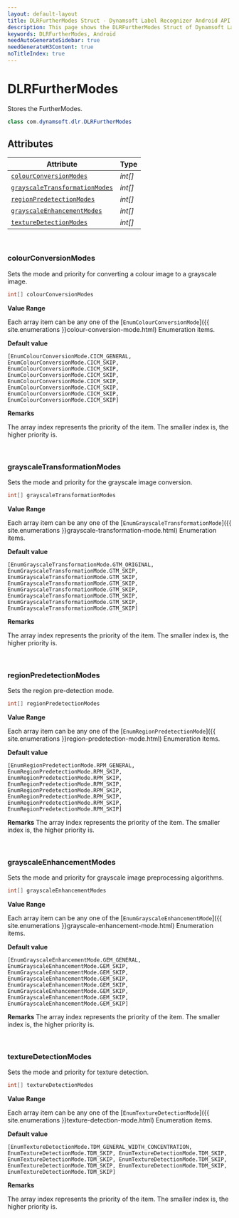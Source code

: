 ```yaml
---
layout: default-layout
title: DLRFurtherModes Struct - Dynamsoft Label Recognizer Android API Reference
description: This page shows the DLRFurtherModes Struct of Dynamsoft Label Recognizer for Android SDK.
keywords: DLRFurtherModes, Android
needAutoGenerateSidebar: true
needGenerateH3Content: true
noTitleIndex: true
---
```



# DLRFurtherModes

Stores the FurtherModes.

```java
class com.dynamsoft.dlr.DLRFurtherModes
```

## Attributes
  
| Attribute | Type |
|---------- | ---- |
| [`colourConversionModes`](#colourconversionmodes) |  *int\[\]* |
| [`grayscaleTransformationModes`](#grayscaletransformationmodes) |  *int\[\]* |
| [`regionPredetectionModes`](#regionpredetectionmodes) |  *int\[\]* |
| [`grayscaleEnhancementModes`](#grayscaleenhancementmodes) |  *int\[\]* |
| [`textureDetectionModes`](#texturedetectionmodes) | *int\[\]* |

&nbsp;

### colourConversionModes

Sets the mode and priority for converting a colour image to a grayscale image.

```java
int[] colourConversionModes
```

**Value Range**

Each array item can be any one of the [`EnumColourConversionMode`]({{ site.enumerations }}colour-conversion-mode.html) Enumeration items. 

**Default value**

`[EnumColourConversionMode.CICM_GENERAL, EnumColourConversionMode.CICM_SKIP, EnumColourConversionMode.CICM_SKIP, EnumColourConversionMode.CICM_SKIP, EnumColourConversionMode.CICM_SKIP, EnumColourConversionMode.CICM_SKIP, EnumColourConversionMode.CICM_SKIP, EnumColourConversionMode.CICM_SKIP]`  

**Remarks**

The array index represents the priority of the item. The smaller index is, the higher priority is.  

&nbsp;

### grayscaleTransformationModes

Sets the mode and priority for the grayscale image conversion.

```csharp
int[] grayscaleTransformationModes
```

**Value Range**

Each array item can be any one of the [`EnumGrayscaleTransformationMode`]({{ site.enumerations }}grayscale-transformation-mode.html) Enumeration items. 

**Default value**

`[EnumGrayscaleTransformationMode.GTM_ORIGINAL, EnumGrayscaleTransformationMode.GTM_SKIP, EnumGrayscaleTransformationMode.GTM_SKIP, EnumGrayscaleTransformationMode.GTM_SKIP, EnumGrayscaleTransformationMode.GTM_SKIP, EnumGrayscaleTransformationMode.GTM_SKIP, EnumGrayscaleTransformationMode.GTM_SKIP, EnumGrayscaleTransformationMode.GTM_SKIP]`  

**Remarks**

The array index represents the priority of the item. The smaller index is, the higher priority is.  

&nbsp;

### regionPredetectionModes

Sets the region pre-detection mode.

```java
int[] regionPredetectionModes
```

**Value Range**

Each array item can be any one of the [`EnumRegionPredetectionMode`]({{ site.enumerations }}region-predetection-mode.html) Enumeration items.  

**Default value**

`[EnumRegionPredetectionMode.RPM_GENERAL, EnumRegionPredetectionMode.RPM_SKIP, EnumRegionPredetectionMode.RPM_SKIP, EnumRegionPredetectionMode.RPM_SKIP, EnumRegionPredetectionMode.RPM_SKIP, EnumRegionPredetectionMode.RPM_SKIP, EnumRegionPredetectionMode.RPM_SKIP, EnumRegionPredetectionMode.RPM_SKIP]`  

**Remarks**
   The array index represents the priority of the item. The smaller index is, the higher priority is.

&nbsp;

### grayscaleEnhancementModes

Sets the mode and priority for grayscale image preprocessing algorithms.

```java
int[] grayscaleEnhancementModes
```

**Value Range**

Each array item can be any one of the [`EnumGrayscaleEnhancementMode`]({{ site.enumerations }}grayscale-enhancement-mode.html) Enumeration items.  

**Default value**

`[EnumGrayscaleEnhancementMode.GEM_GENERAL, EnumGrayscaleEnhancementMode.GEM_SKIP, EnumGrayscaleEnhancementMode.GEM_SKIP, EnumGrayscaleEnhancementMode.GEM_SKIP, EnumGrayscaleEnhancementMode.GEM_SKIP, EnumGrayscaleEnhancementMode.GEM_SKIP, EnumGrayscaleEnhancementMode.GEM_SKIP, EnumGrayscaleEnhancementMode.GEM_SKIP]`  

**Remarks**
   The array index represents the priority of the item. The smaller index is, the higher priority is.

&nbsp;

### textureDetectionModes

Sets the mode and priority for texture detection.

```java
int[] textureDetectionModes
```

**Value Range**

Each array item can be any one of the [`EnumTextureDetectionMode`]({{ site.enumerations }}texture-detection-mode.html) Enumeration items.  

**Default value**

`[EnumTextureDetectionMode.TDM_GENERAL_WIDTH_CONCENTRATION, EnumTextureDetectionMode.TDM_SKIP, EnumTextureDetectionMode.TDM_SKIP, EnumTextureDetectionMode.TDM_SKIP, EnumTextureDetectionMode.TDM_SKIP, EnumTextureDetectionMode.TDM_SKIP, EnumTextureDetectionMode.TDM_SKIP, EnumTextureDetectionMode.TDM_SKIP]`  

**Remarks**

The array index represents the priority of the item. The smaller index is, the higher priority is.
